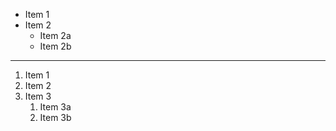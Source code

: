 * Item 1
* Item 2
  * Item 2a
  * Item 2b
  
----

1. Item 1
2. Item 2
3. Item 3
   1. Item 3a
   2. Item 3b
